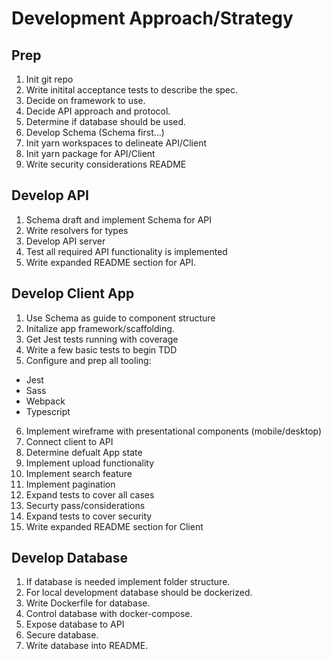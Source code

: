 # Development Approach/Strategy


## Prep
1. Init git repo
2. Write initital acceptance tests to describe the spec.
3. Decide on framework to use.
4. Decide API approach and protocol.
5. Determine if database should be used.
6. Develop Schema (Schema first...)
7. Init yarn workspaces to delineate API/Client
8. Init yarn package for API/Client
9. Write security considerations README

## Develop API
1. Schema draft and implement Schema for API
2. Write resolvers for types
3. Develop API server
4. Test all required API functionality is implemented
5. Write expanded README section for API.

## Develop Client App
1. Use Schema as guide to component structure
2. Initalize app framework/scaffolding.
3. Get Jest tests running with coverage
4. Write a few basic tests to begin TDD
5. Configure and prep all tooling:
  - Jest
  - Sass
  - Webpack
  - Typescript
6. Implement wireframe with presentational components (mobile/desktop)
7. Connect client to API 
8. Determine defualt App state
9. Implement upload functionality
10. Implement search feature 
11. Implement pagination
12. Expand tests to cover all cases
13. Securty pass/considerations
14. Expand tests to cover security
15. Write expanded README section for Client

## Develop Database
1. If database is needed implement folder structure.
2. For local development database should be dockerized.
3. Write Dockerfile for database.
4. Control database with docker-compose.
5. Expose database to API
6. Secure database.
7. Write database into README.


